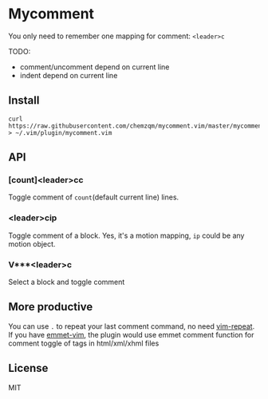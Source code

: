 # Mycomment

You only need to remember one mapping for comment:  `<leader>c`

TODO:

* comment/uncomment depend on current line
* indent depend on current line

## Install

    curl https://raw.githubusercontent.com/chemzqm/mycomment.vim/master/mycomment.vim > ~/.vim/plugin/mycomment.vim

## API

### [count]\<leader\>cc

Toggle comment of `count`(default current line) lines.

### \<leader\>cip

Toggle comment of a block. Yes, it's a motion mapping, `ip` could be any motion object.

### V\*\*\*\<leader\>c

Select a block and toggle comment

## More productive

You can use `.` to repeat your last comment command, no need [vim-repeat](https://github.com/tpope/vim-repeat).
If you have [emmet-vim](https://github.com/mattn/emmet-vim), the plugin would use emmet comment function for comment toggle of tags in html/xml/xhml files

## License

MIT
